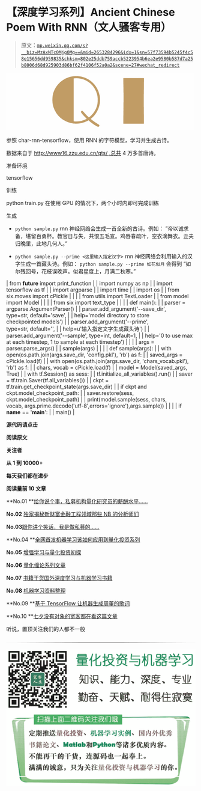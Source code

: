 # 【深度学习系列】Ancient Chinese Poem With RNN（文人骚客专用）

> 原文：[`mp.weixin.qq.com/s?__biz=MzAxNTc0Mjg0Mg==&mid=2653284296&idx=1&sn=57f73594b5245f4c58e15656dd959835&chksm=802e25ddb759accb5223954b6ea2e9580b587d7a25b8006d68d925903d86bf62f4106f52a0a2&scene=27#wechat_redirect`](http://mp.weixin.qq.com/s?__biz=MzAxNTc0Mjg0Mg==&mid=2653284296&idx=1&sn=57f73594b5245f4c58e15656dd959835&chksm=802e25ddb759accb5223954b6ea2e9580b587d7a25b8006d68d925903d86bf62f4106f52a0a2&scene=27#wechat_redirect)

![](img/cb3bd660442e6bc134fbecf2477c43d1.png)

参照 char-rnn-tensorflow，使用 RNN 的字符模型，学习并生成古诗。 

数据来自于 http://www16.zzu.edu.cn/qts/ ,总共 4 万多首唐诗。

准备环境

tensorflow

训练

python train.py 在使用 GPU 的情况下，两个小时内即可完成训练

生成

*   `python sample.py` rnn 神经网络会生成一首全新的古诗。例如： ”帝以诚求备，堪留百勇杯。教官日与失，共恨五毛宣。鸡唇春疏叶，空衣滴舞衣。丑夫归晚里，此地几何人。”

*   `python sample.py --prime <这里输入指定汉字>` rnn 神经网络会利用输入的汉字生成一首藏头诗。例如： `python sample.py --prime 如花似月` 会得到 “如尔残回号，花枝误晚声。似君星度上，月满二秋寒。”

| from __future__ import print_function |
| import numpy as np |
| import tensorflow as tf |
| import argparse |
| import time |
| import os |
| from six.moves import cPickle |
|   |
| from utils import TextLoader |
| from model import Model |
|   |
| from six import text_type |
|   |
| def main(): |
| parser = argparse.ArgumentParser() |
| parser.add_argument('--save_dir', type=str, default='save', |
| help='model directory to store checkpointed models') |
| parser.add_argument('--prime', type=str, default='', |
| help=u'输入指定文字生成藏头诗') |
| parser.add_argument('--sample', type=int, default=1, |
| help='0 to use max at each timestep, 1 to sample at each timestep') |
|   |
| args = parser.parse_args() |
| sample(args) |
|   |
| def sample(args): |
| with open(os.path.join(args.save_dir, 'config.pkl'), 'rb') as f: |
| saved_args = cPickle.load(f) |
| with open(os.path.join(args.save_dir, 'chars_vocab.pkl'), 'rb') as f: |
| chars, vocab = cPickle.load(f) |
| model = Model(saved_args, True) |
| with tf.Session() as sess: |
| tf.initialize_all_variables().run() |
| saver = tf.train.Saver(tf.all_variables()) |
| ckpt = tf.train.get_checkpoint_state(args.save_dir) |
| if ckpt and ckpt.model_checkpoint_path: |
| saver.restore(sess, ckpt.model_checkpoint_path) |
| print(model.sample(sess, chars, vocab, args.prime.decode('utf-8',errors='ignore'),args.sample)) |
|   |
| if __name__ == '__main__': |
| main() |

**源代码请点击**

**阅读原文**

**关注者**

**从 1 到 10000+**

**每天我们都在进步**

**阅读量前 10 文章**

**No.01 **[给你说个事，私募机构量化研究员的薪酬水平……](http://mp.weixin.qq.com/s?__biz=MzAxNTc0Mjg0Mg==&mid=2653284109&idx=1&sn=00908f6ab13f3cd3e5214706316ac84e&chksm=802e2518b759ac0e516e5cc6e9b5f62dd22853203ba8298f5f681139a9cc0a45c1cdfa9c421e&scene=21#wechat_redirect)

**No.02** [独家揭秘新财富金融工程领域那些 NB 的分析师们](http://mp.weixin.qq.com/s?__biz=MzAxNTc0Mjg0Mg==&mid=2653284026&idx=1&sn=ed8bb9ceca543eaa620c284ad4e374ce&chksm=802e24afb759adb99e6cee24f26e063fb7f43855349b8142d06b4c766fee16f1df5676a0dd74&scene=21#wechat_redirect)

**No.03**[跟你讲个笑话，我是做私募的……](http://mp.weixin.qq.com/s?__biz=MzAxNTc0Mjg0Mg==&mid=2653283777&idx=1&sn=252e295b1a788da1aaadf39c2ef959ee&scene=21#wechat_redirect)

**No.04 **[全网首发机器学习该如何应用到量化投资系列](http://mp.weixin.qq.com/s?__biz=MzAxNTc0Mjg0Mg==&mid=2653283935&idx=1&sn=56e84e986f278403d8840387c615a2a7&chksm=802e244ab759ad5c43720a7960567d215970877250ca72534016bf53a021c73f83665068639d&scene=21#wechat_redirect)

**No.05** [增强学习与量化投资初探](http://mp.weixin.qq.com/s?__biz=MzAxNTc0Mjg0Mg==&mid=2653283440&idx=1&sn=e5dc6e12f7b28b5ede13bd582b59b73c&scene=21#wechat_redirect)

**No.06** [量化缠论系列文章](http://mp.weixin.qq.com/s?__biz=MzAxNTc0Mjg0Mg==&mid=2653283801&idx=1&sn=0a05bb0247535a118183be2b917c56b4&scene=21#wechat_redirect)

**No.07** [书籍干货国外深度学习与机器学习书籍](http://mp.weixin.qq.com/s?__biz=MzAxNTc0Mjg0Mg==&mid=2653283143&idx=1&sn=2316c1a067239aa007196cc8cb2e6c5b&scene=21#wechat_redirect)

**No.08** [机器学习资料整理](http://mp.weixin.qq.com/s?__biz=MzAxNTc0Mjg0Mg==&mid=2653282920&idx=1&sn=6faa96116c590c75d92569351f987e52&scene=21#wechat_redirect)

**No.09 **[基于 TensorFlow 让机器生成周董的歌词](http://mp.weixin.qq.com/s?__biz=MzAxNTc0Mjg0Mg==&mid=2653284269&idx=1&sn=4355bf8736fd140f8c10bef2fd32755c&chksm=802e25b8b759acaee2f1f031ad49e41f4e194ad9b966dd079bfec8fa7b9d3731e10d21f0ef4f&scene=21#wechat_redirect)

**No.10 **[七夕没有对象的宽客都在看这篇文章](http://mp.weixin.qq.com/s?__biz=MzAxNTc0Mjg0Mg==&mid=2653283478&idx=1&sn=aa061849c61ee84eedda3ac9d0c74ec5&scene=21#wechat_redirect)

听说，置顶关注我们的人都不一般

![](img/74c285b465d1c5684165b6d5f0ebcd06.png)

**![](img/40429cd849aaf6f87544f9c00f4f92ad.png)**